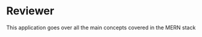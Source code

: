 <h1>Reviewer</h1>

<p>This application goes over all the main concepts covered in the MERN stack </p>
